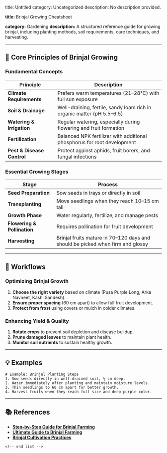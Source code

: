 title: Untitled
category: Uncategorized
description: No description provided.

**title:** Brinjal Growing Cheatsheet

**category:** Gardening
**description:** A structured reference guide for growing brinjal, including planting methods, soil requirements, care techniques, and harvesting.

---

## 🍆 **Core Principles of Brinjal Growing**

### **Fundamental Concepts**

| Principle                        | Description                                                             |
| -------------------------------- | ----------------------------------------------------------------------- |
| **Climate Requirements**   | Prefers warm temperatures (21–28°C) with full sun exposure            |
| **Soil & Drainage**        | Well-draining, fertile, sandy loam rich in organic matter (pH 5.5–6.5) |
| **Watering & Irrigation**  | Regular watering, especially during flowering and fruit formation       |
| **Fertilization**          | Balanced NPK fertilizer with additional phosphorus for root development |
| **Pest & Disease Control** | Protect against aphids, fruit borers, and fungal infections             |

### **Essential Growing Stages**

| Stage                             | Process                                                                         |
| --------------------------------- | ------------------------------------------------------------------------------- |
| **Seed Preparation**        | Sow seeds in trays or directly in soil                                          |
| **Transplanting**           | Move seedlings when they reach 10–15 cm tall                                   |
| **Growth Phase**            | Water regularly, fertilize, and manage pests                                    |
| **Flowering & Pollination** | Requires pollination for fruit development                                      |
| **Harvesting**              | Brinjal fruits mature in 70–120 days and should be picked when firm and glossy |

---

## 🔄 **Workflows**

### **Optimizing Brinjal Growth**

1. **Choose the right variety** based on climate (Pusa Purple Long, Arka Navneet, Kashi Sandesh).
2. **Ensure proper spacing** (60 cm apart) to allow full fruit development.
3. **Protect from frost** using covers or mulch in colder climates.

### **Enhancing Yield & Quality**

1. **Rotate crops** to prevent soil depletion and disease buildup.
2. **Prune damaged leaves** to maintain plant health.
3. **Monitor soil nutrients** to sustain healthy growth.

---

## 💡 **Examples**

```plaintext
# Example: Brinjal Planting Steps
1. Sow seeds directly in well-drained soil, ½ cm deep.  
2. Water immediately after planting and maintain moisture levels.  
3. Thin seedlings to 60 cm apart for better growth.  
4. Harvest fruits when they reach full size and deep purple color.  
```

---

## 📚 **References**

- **[Step-by-Step Guide for Brinjal Farming](https://krishijagran.com/agripedia/step-by-step-guide-for-brinjal-farming-in-india/)**
- **[Ultimate Guide to Brinjal Farming](https://www.agrifarming.in/brinjal-farming)**
- **[Brinjal Cultivation Practices](https://www.advancingnortheast.in/wp-content/uploads/2021/10/Brinjal_compressed-2.pdf)**

```
<!-- end list -->
```